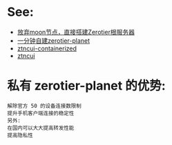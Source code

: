 # See:
- [放弃moon节点，直接搭建Zerotier根服务器 ](https://post.smzdm.com/p/apxkx2m7/)
- [一分钟自建zerotier-planet](https://github.com/Jonnyan404/zerotier-planet)
- [ztncui-containerized](https://github.com/key-networks/ztncui-containerized)
- [ztncui](https://key-networks.com/ztncui/)

# 私有 zerotier-planet 的优势:

    解除官方 50 的设备连接数限制
    提升手机客户端连接的稳定性
    另外:
    在国内可以大大提高转发性能
    提高隐私性
